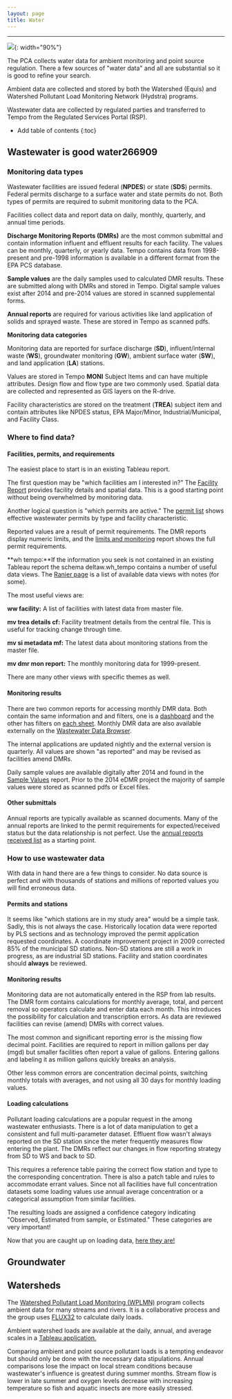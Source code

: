 ```yaml
---
layout: page
title: Water
---
```


---

![](https://c1.staticflickr.com/1/600/23162395351_fbd8d6a019_h.jpg){: width="90%"}


The PCA collects water data for ambient monitoring and point source regulation.  There a few sources of "water data" and all are substantial so it is good to refine your search.  

Ambient data are collected and stored by both the Watershed (Equis) and Watershed Pollutant Load Monitoring Network (Hydstra) programs.    

Wastewater data are collected by regulated parties and transferred to Tempo from the Regulated Services Portal (RSP).

* Add table of contents
{:toc}


## Wastewater is good water266909

### **Monitoring data types**

Wastewater facilities are issued federal (**NPDES**) or state (**SDS**) permits.  Federal permits discharge to a surface water and state permits do not.  Both types of permits are required to submit monitoring data to the PCA.   

Facilities collect data and report data on daily, monthly, quarterly, and annual time periods.    

**Discharge Monitoring Reports (DMRs)** are the most common submittal and contain information influent and effluent results for each facility. The values can be monthly, quarterly, or yearly data.  Tempo contains data from 1998-present and pre-1998 information is available in a different format from the EPA PCS database.    

**Sample values** are the daily samples used to calculated DMR results.  These are submitted along with DMRs and stored in Tempo.  Digital sample values exist after 2014 and pre-2014 values are stored in scanned supplemental forms.    

**Annual reports** are required for various activities like land application of solids and sprayed waste.  These are stored in Tempo as scanned pdfs.


**Monitoring data categories**

Monitoring data are reported for surface discharge (**SD**), influent/internal waste (**WS**), groundwater monitoring (**GW**), ambient surface water (**SW**), and land application (**LA**) stations.    

Values are stored in Tempo **MONI** Subject Items and can have multiple attributes. Design flow and flow type are two commonly used.  Spatial data are collected and represented as GIS layers on the R-drive.    

Facility characteristics are stored on the treatment (**TREA**) subject item and contain attributes like NPDES status, EPA Major/Minor, Industrial/Municipal, and Facility Class.

### **Where to find data?**   
#### Facilities, permits, and requirements
The easiest place to start is in an existing Tableau report.

The first question may be "which facilities am I interested in?"  The [Facility Report](http://tableau/#/views/FacilityReport/Facandstndshbrd?:iid=4) provides facility details and spatial data.  This is a good starting point without being overwhelmed by monitoring data.   

Another logical question is "which permits are active."  The [permit list](http://tableau/#/views/Permitlist/Permitlist?:iid=4) shows effective wastewater permits by type and facility characteristic.

Reported values are a result of permit requirements.  The DMR reports display numeric limits, and the [limits and monitoring](http://tableau/#/views/wwpermitphaselimitsandmonitoring/Limitsandmonitoringwithphases) report shows the full permit requirements. 

**wh tempo:**If the information you seek is not contained in an existing Tableau report the schema deltaw.wh_tempo contains a number of useful data views.  The [Ranier page](https://rainier.pca.state.mn.us/documentation/DataDictionary/DELTAW/WH_TEMPO/tables.html) is a list of available data views with notes (for some).  

The most useful views are:

**ww facility:** A list of facilities with latest data from master file.

**mv trea details cf:** Facility treatment details from the central file.  This is useful for tracking change through time.

**mv si metadata mf:** The latest data about monitoring stations from the master file.

**mv dmr mon report:** The monthly monitoring data for 1999-present.

There are many other views with specific themes as well.



#### Monitoring results
There are two common reports for accessing monthly DMR data. Both contain the same information and and filters, one is a [dashboard](http://tableau/#/views/dmr_multiple_facility/FrontPage?:iid=2) and the other has filters on [each sheet](http://tableau/#/views/ww_standard_dmr_reports/DMRSummary_1).  Monthly DMR data are also available externally on the [Wastewater Data Browser](https://www.pca.state.mn.us/data/wastewater-data-browser).   

The internal applications are updated nightly and the external version is quarterly.  All values are shown "as reported" and may be revised as facilities amend DMRs.   

Daily sample values are available digitally after 2014 and found in the [Sample Values](http://tableau/#/views/dmr_sample_values/dailyDMRvalues) report.  Prior to the 2014 eDMR project the majority of sample values were stored as scanned pdfs or Excel files.    

#### Other submittals    
Annual reports are typically available as scanned documents.  Many of the annual reports are linked to the permit requirements for expected/received status but the data relationship is not perfect.  Use the [annual reports received list](http://tableau/#/views/AnnualReportsReceived/Annualreportsreceived?:iid=5) as a starting point.

### How to use wastewater data    
With data in hand there are a few things to consider.  No data source is perfect and with thousands of stations and millions of reported values you will find erroneous data.    

#### Permits and stations
It seems like "which stations are in my study area" would be a simple task.  Sadly, this is not always the case.  Historically location data were reported by PLS sections and as technology improved the permit application requested coordinates.  A coordinate improvement project in 2009 corrected 85% of the municipal SD stations.  Non-SD stations are still a work in progress, as are industrial SD stations.  Facility and station coordinates should **always** be reviewed.

#### Monitoring results    
Monitoring data are not automatically entered in the RSP from lab results.  The DMR form contains calculations for monthly average, total, and percent removal so operators calculate and enter data each month.  This introduces the possibility for calculation and transcription errors.  As data are reviewed facilities can revise (amend) DMRs with correct values.    

The most common and significant reporting error is the missing flow decimal point.  Facilities are required to report in million gallons per day (mgd) but smaller facilities often report a value of gallons.  Entering gallons and labeling it as million gallons quickly breaks an analysis.    

Other less common errors are concentration decimal points, switching monthly totals with averages, and not using all 30 days for monthly loading values.    
#### Loading calculations    
Pollutant loading calculations are a popular request in the among wastewater enthusiasts.  There is a lot of data manipulation to get a consistent and full multi-parameter dataset.  Effluent flow wasn't always reported on the SD station since the meter frequently measures flow entering the plant.  The DMRs reflect our changes in flow reporting strategy from SD to WS and back to SD.   

This requires a reference table pairing the correct flow station and type to the corresponding concentration.  There is also a patch table and rules to accommodate errant values.  Since not all facilities have full concentration datasets some loading values use annual average concentration or a categorical assumption from similar facilities.    

The resulting loads are assigned a confidence category indicating "Observed, Estimated from sample, or Estimated."  These categories are very important!

Now that you are caught up on loading data, [here they are!](http://tableau/#/views/Wastewaterpollutantloads/Introduction?:iid=1) 

## Groundwater


## Watersheds    
The [Watershed Pollutant Load Monitoring (WPLMN)](https://www.pca.state.mn.us/wplmn/overview) program collects ambient data for many streams and rivers.  It is a collaborative process and the group uses [FLUX32](https://www.pca.state.mn.us/wplmn/flux32) to calculate daily loads.    

Ambient watershed loads are available at the daily, annual, and average scales in a [Tableau application.](https://www.pca.state.mn.us/wplmn/data-viewer)    

Comparing ambient and point source pollutant loads is a tempting endeavor but should only be done with the necessary data stipulations.  Annual comparisons lose the impact on local stream conditions because wastewater's influence is greatest during summer months.  Stream flow is lower in late summer and oxygen levels decrease with increasing temperature so fish and aquatic insects are more easily stressed.
